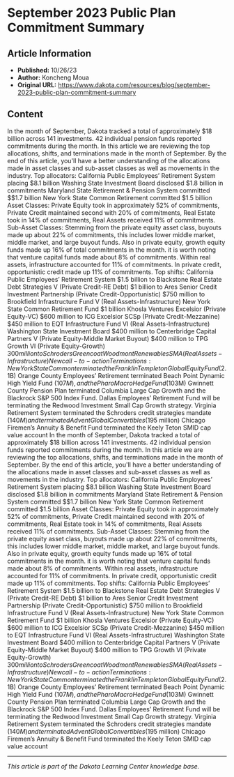 # September 2023 Public Plan Commitment Summary

## Article Information
- **Published:** 10/26/23
- **Author:** Koncheng Moua
- **Original URL:** https://www.dakota.com/resources/blog/september-2023-public-plan-commitment-summary

## Content

In the month of September, Dakota tracked a total of approximately $18 billion across 141 investments. 42 individual pension funds reported commitments during the month. In this article we are reviewing the top allocations, shifts, and terminations made in the month of September. By the end of this article, you'll have a better understanding of the allocations made in asset classes and sub-asset classes as well as movements in the industry. Top allocators: California Public Employees’ Retirement System placing $8.1 billion Washing State Investment Board disclosed $1.8 billion in commitments Maryland State Retirement & Pension System committed $$1.7 billion New York State Common Retirement committed $1.5 billion Asset Classes: Private Equity took in approximately 52% of commitments, Private Credit maintained second with 20% of commitments, Real Estate took in 14% of commitments, Real Assets received 11% of commitments. Sub-Asset Classes: Stemming from the private equity asset class, buyouts made up about 22% of commitments, this includes lower middle market, middle market, and large buyout funds. Also in private equity, growth equity funds made up 16% of total commitments in the month. it is worth noting that venture capital funds made about 8% of commitments. Within real assets, infrastructure accounted for 11% of commitments. In private credit, opportunistic credit made up 11% of commitments. Top shifts: California Public Employees’ Retirement System $1.5 billion to Blackstone Real Estate Debt Strategies V (Private Credit-RE Debt) $1 billion to Ares Senior Credit Investment Partnership (Private Credit-Opportunistic) $750 million to Brookfield Infrastructure Fund V (Real Assets-Infrastructure) New York State Common Retirement Fund $1 billion Khosla Ventures Excelsior (Private Equity-VC) $600 million to ICG Excelsior SCSp (Private Credit-Mezzanine) $450 million to EQT Infrastructure Fund VI (Real Assets-Infrastructure) Washington State Investment Board $400 million to Centerbridge Capital Partners V (Private Equity-Middle Market Buyout) $400 million to TPG Growth VI (Private Equity-Growth) $300 million to Schroders Greencoat Woodmont Renewables SMA (Real Assets-Infrastructure) New call-to-action Terminations: New York State Common terminated the Franklin Templeton Global Equity Fund ($2.1B) Orange County Employees’ Retirement terminated Beach Point Dynamic High Yield Fund ($107M), and the Pharo Macro Hedge Fund ($103M) Gwinnett County Pension Plan terminated Columbia Large Cap Growth and the Blackrock S&P 500 Index Fund. Dallas Employees’ Retirement Fund will be terminating the Redwood Investment Small Cap Growth strategy. Virginia Retirement System terminated the Schroders credit strategies mandate ($140M) and terminated Advent Global Convertibles ($195 million) Chicago Firemen’s Annuity & Benefit Fund terminated the Keely Teton SMID cap value account In the month of September, Dakota tracked a total of approximately $18 billion across 141 investments. 42 individual pension funds reported commitments during the month. In this article we are reviewing the top allocations, shifts, and terminations made in the month of September. By the end of this article, you'll have a better understanding of the allocations made in asset classes and sub-asset classes as well as movements in the industry. Top allocators: California Public Employees’ Retirement System placing $8.1 billion Washing State Investment Board disclosed $1.8 billion in commitments Maryland State Retirement & Pension System committed $$1.7 billion New York State Common Retirement committed $1.5 billion Asset Classes: Private Equity took in approximately 52% of commitments, Private Credit maintained second with 20% of commitments, Real Estate took in 14% of commitments, Real Assets received 11% of commitments. Sub-Asset Classes: Stemming from the private equity asset class, buyouts made up about 22% of commitments, this includes lower middle market, middle market, and large buyout funds. Also in private equity, growth equity funds made up 16% of total commitments in the month. it is worth noting that venture capital funds made about 8% of commitments. Within real assets, infrastructure accounted for 11% of commitments. In private credit, opportunistic credit made up 11% of commitments. Top shifts: California Public Employees’ Retirement System $1.5 billion to Blackstone Real Estate Debt Strategies V (Private Credit-RE Debt) $1 billion to Ares Senior Credit Investment Partnership (Private Credit-Opportunistic) $750 million to Brookfield Infrastructure Fund V (Real Assets-Infrastructure) New York State Common Retirement Fund $1 billion Khosla Ventures Excelsior (Private Equity-VC) $600 million to ICG Excelsior SCSp (Private Credit-Mezzanine) $450 million to EQT Infrastructure Fund VI (Real Assets-Infrastructure) Washington State Investment Board $400 million to Centerbridge Capital Partners V (Private Equity-Middle Market Buyout) $400 million to TPG Growth VI (Private Equity-Growth) $300 million to Schroders Greencoat Woodmont Renewables SMA (Real Assets-Infrastructure) New call-to-action Terminations: New York State Common terminated the Franklin Templeton Global Equity Fund ($2.1B) Orange County Employees’ Retirement terminated Beach Point Dynamic High Yield Fund ($107M), and the Pharo Macro Hedge Fund ($103M) Gwinnett County Pension Plan terminated Columbia Large Cap Growth and the Blackrock S&P 500 Index Fund. Dallas Employees’ Retirement Fund will be terminating the Redwood Investment Small Cap Growth strategy. Virginia Retirement System terminated the Schroders credit strategies mandate ($140M) and terminated Advent Global Convertibles ($195 million) Chicago Firemen’s Annuity & Benefit Fund terminated the Keely Teton SMID cap value account

---

*This article is part of the Dakota Learning Center knowledge base.*